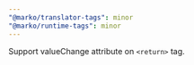 ```yaml
---
"@marko/translator-tags": minor
"@marko/runtime-tags": minor
---
```


Support valueChange attribute on `<return>` tag.
